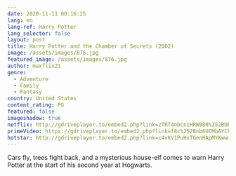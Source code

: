 ```yaml
---
date: 2020-11-11 00:16:25
lang: en
lang-ref: Harry Potter
lang_selector: false
layout: post
title: Harry Potter and the Chamber of Secrets (2002)
image: /assets/images/876.jpg
featured_image: /assets/images/876.jpg
author: maxflix21
genre:
  - Adventure
  - Family
  - Fantasy
country: United States
content_rating: PG
featured: false
imageshadow: true
netflix: http://gdriveplayer.to/embed2.php?link=zTRT4nbCniHRW980%252BUEwEgfOiJ7LY4wclXKnk4YX27x8E8CCXE0ztqQ594Absc7iGFBPaz7ieZfmLeHoIvLDGnkAOvO64cp38ZKZRuayw3Uq8o5TsOSYacUUdloXJqB1293NJ8k0mjrFsMdadUmrmwSQcPAJkHaKQexWwvcxfCmLSNtgtSbo6NVuh5C0cK9VKxR%252F%252FGVwDxFg1pF0t7JtctqrKnVw6t9fSX9CnL%252Fs05Z5HAA1pMR%252BCDRyRxTw36kYVimiaWRylkuF7xAahhMND2w6VFNdug5LQrLfw39AEJorzbKT2Hr2nGR4m79VNGXWtXZsVwGwArvppx3xGyb5DYAZ72MHgI5IHwfBmWbJbJLKLM2weq2G%252Bb8U362pth1S4lnzVJp1dMKrEilpDIWbj5
primeVideo: https://gdriveplayer.to/embed2.php?link=f8c%252Bnb6UCMbAYCEqK9LZmQo4LalZUkCVqcdya2nGjuH5kkwN7aoWh6aBQbPrTnTXgrmCUa4M3n7ejvDZA%252FIqMe0X4WoTGJemTqid0%252F4GS9cBHCmpHM%252FvVTzVpqUc7woTqQ3CXQ9cKse2%252By6lGWFA6%252BdfL3NWebQKaGgU2nJdcoiA%252Bt56JksIHy7zzRX3ljpZo%253D&ns21=true&v=2&default_res=360
hotstar: http://gdriveplayer.to/embed2.php?link=c4vKV1PuHxTGenHApMYKwwmuSQSur6aML3OU8H9uy4CaKkfuvQd5QbZPGuUXpE8fmA1yIJHWPJBuyQBC%252FlefovjkFcYfJ7s4abctYTNnxIwLPcOxTfZlErjVQ2dyupxS37fOKKBwFgnclXdytRaYMfdLF7lPIzkqV6N80mBnL2BMCPz%252BHKW2utHSjc3rrdo5kji9rZ4ycPDQ365Sbuzu5k
---
```

Cars fly, trees fight back, and a mysterious house-elf comes to warn Harry Potter at the start of his second year at Hogwarts.